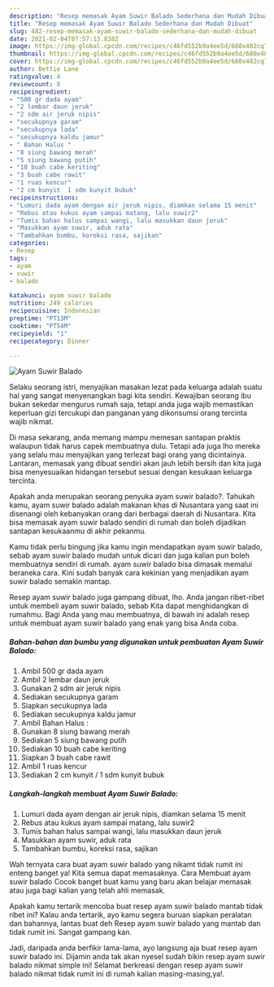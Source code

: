 ```yaml
---
description: "Resep memasak Ayam Suwir Balado Sederhana dan Mudah Dibuat"
title: "Resep memasak Ayam Suwir Balado Sederhana dan Mudah Dibuat"
slug: 482-resep-memasak-ayam-suwir-balado-sederhana-dan-mudah-dibuat
date: 2021-02-04T07:57:13.838Z
image: https://img-global.cpcdn.com/recipes/c46fd552b9a4ee5d/680x482cq70/ayam-suwir-balado-foto-resep-utama.jpg
thumbnail: https://img-global.cpcdn.com/recipes/c46fd552b9a4ee5d/680x482cq70/ayam-suwir-balado-foto-resep-utama.jpg
cover: https://img-global.cpcdn.com/recipes/c46fd552b9a4ee5d/680x482cq70/ayam-suwir-balado-foto-resep-utama.jpg
author: Bettie Lane
ratingvalue: 4
reviewcount: 8
recipeingredient:
- "500 gr dada ayam"
- "2 lembar daun jeruk"
- "2 sdm air jeruk nipis"
- "secukupnya garam"
- "secukupnya lada"
- "secukupnya kaldu jamur"
- " Bahan Halus "
- "8 siung bawang merah"
- "5 siung bawang putih"
- "10 buah cabe keriting"
- "3 buah cabe rawit"
- "1 ruas kencur"
- "2 cm kunyit  1 sdm kunyit bubuk"
recipeinstructions:
- "Lumuri dada ayam dengan air jeruk nipis, diamkan selama 15 menit"
- "Rebus atau kukus ayam sampai matang, lalu suwir2"
- "Tumis bahan halus sampai wangi, lalu masukkan daun jeruk"
- "Masukkan ayam suwir, aduk rata"
- "Tambahkan bumbu, koreksi rasa, sajikan"
categories:
- Resep
tags:
- ayam
- suwir
- balado

katakunci: ayam suwir balado 
nutrition: 249 calories
recipecuisine: Indonesian
preptime: "PT13M"
cooktime: "PT54M"
recipeyield: "1"
recipecategory: Dinner

---
```



![Ayam Suwir Balado](https://img-global.cpcdn.com/recipes/c46fd552b9a4ee5d/680x482cq70/ayam-suwir-balado-foto-resep-utama.jpg)

Selaku seorang istri, menyajikan masakan lezat pada keluarga adalah suatu hal yang sangat menyenangkan bagi kita sendiri. Kewajiban seorang ibu bukan sekedar mengurus rumah saja, tetapi anda juga wajib memastikan keperluan gizi tercukupi dan panganan yang dikonsumsi orang tercinta wajib nikmat.

Di masa  sekarang, anda memang mampu memesan santapan praktis walaupun tidak harus capek membuatnya dulu. Tetapi ada juga lho mereka yang selalu mau menyajikan yang terlezat bagi orang yang dicintainya. Lantaran, memasak yang dibuat sendiri akan jauh lebih bersih dan kita juga bisa menyesuaikan hidangan tersebut sesuai dengan kesukaan keluarga tercinta. 



Apakah anda merupakan seorang penyuka ayam suwir balado?. Tahukah kamu, ayam suwir balado adalah makanan khas di Nusantara yang saat ini disenangi oleh kebanyakan orang dari berbagai daerah di Nusantara. Kita bisa memasak ayam suwir balado sendiri di rumah dan boleh dijadikan santapan kesukaanmu di akhir pekanmu.

Kamu tidak perlu bingung jika kamu ingin mendapatkan ayam suwir balado, sebab ayam suwir balado mudah untuk dicari dan juga kalian pun boleh membuatnya sendiri di rumah. ayam suwir balado bisa dimasak memalui beraneka cara. Kini sudah banyak cara kekinian yang menjadikan ayam suwir balado semakin mantap.

Resep ayam suwir balado juga gampang dibuat, lho. Anda jangan ribet-ribet untuk membeli ayam suwir balado, sebab Kita dapat menghidangkan di rumahmu. Bagi Anda yang mau membuatnya, di bawah ini adalah resep untuk membuat ayam suwir balado yang enak yang bisa Anda coba.

<!--inarticleads1-->

##### Bahan-bahan dan bumbu yang digunakan untuk pembuatan Ayam Suwir Balado:

1. Ambil 500 gr dada ayam
1. Ambil 2 lembar daun jeruk
1. Gunakan 2 sdm air jeruk nipis
1. Sediakan secukupnya garam
1. Siapkan secukupnya lada
1. Sediakan secukupnya kaldu jamur
1. Ambil  Bahan Halus :
1. Gunakan 8 siung bawang merah
1. Sediakan 5 siung bawang putih
1. Sediakan 10 buah cabe keriting
1. Siapkan 3 buah cabe rawit
1. Ambil 1 ruas kencur
1. Sediakan 2 cm kunyit / 1 sdm kunyit bubuk




<!--inarticleads2-->

##### Langkah-langkah membuat Ayam Suwir Balado:

1. Lumuri dada ayam dengan air jeruk nipis, diamkan selama 15 menit
1. Rebus atau kukus ayam sampai matang, lalu suwir2
1. Tumis bahan halus sampai wangi, lalu masukkan daun jeruk
1. Masukkan ayam suwir, aduk rata
1. Tambahkan bumbu, koreksi rasa, sajikan




Wah ternyata cara buat ayam suwir balado yang nikamt tidak rumit ini enteng banget ya! Kita semua dapat memasaknya. Cara Membuat ayam suwir balado Cocok banget buat kamu yang baru akan belajar memasak atau juga bagi kalian yang telah ahli memasak.

Apakah kamu tertarik mencoba buat resep ayam suwir balado mantab tidak ribet ini? Kalau anda tertarik, ayo kamu segera buruan siapkan peralatan dan bahannya, lantas buat deh Resep ayam suwir balado yang mantab dan tidak rumit ini. Sangat gampang kan. 

Jadi, daripada anda berfikir lama-lama, ayo langsung aja buat resep ayam suwir balado ini. Dijamin anda tak akan nyesel sudah bikin resep ayam suwir balado nikmat simple ini! Selamat berkreasi dengan resep ayam suwir balado nikmat tidak rumit ini di rumah kalian masing-masing,ya!.

